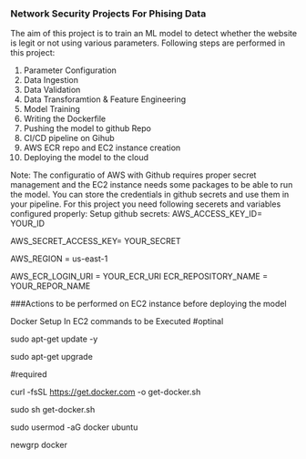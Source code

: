 ### Network Security Projects For Phising Data
The aim of this project is to train an ML model to detect whether the website is legit or not using various parameters. Following steps are performed in this project:
1) Parameter Configuration
2) Data Ingestion
3) Data Validation
4) Data Transforamtion & Feature Engineering
5) Model Training
6) Writing the Dockerfile 
7) Pushing the model to github Repo
8) CI/CD pipeline on Gihub 
9) AWS ECR repo and EC2 instance creation
10) Deploying the model to the cloud

Note: The configuratio of AWS with Github requires proper secret management and the EC2 instance needs some packages to be able to run the model. You can store the credentials in github secrets and use them in your pipeline. For this project you need following secerets and variables configured properly:
Setup github secrets:
AWS_ACCESS_KEY_ID= YOUR_ID

AWS_SECRET_ACCESS_KEY= YOUR_SECRET

AWS_REGION = us-east-1

AWS_ECR_LOGIN_URI = YOUR_ECR_URI
ECR_REPOSITORY_NAME = YOUR_REPOR_NAME

###Actions to be performed on EC2 instance before deploying the model

Docker Setup In EC2 commands to be Executed
#optinal

sudo apt-get update -y

sudo apt-get upgrade

#required

curl -fsSL https://get.docker.com -o get-docker.sh

sudo sh get-docker.sh

sudo usermod -aG docker ubuntu

newgrp docker
